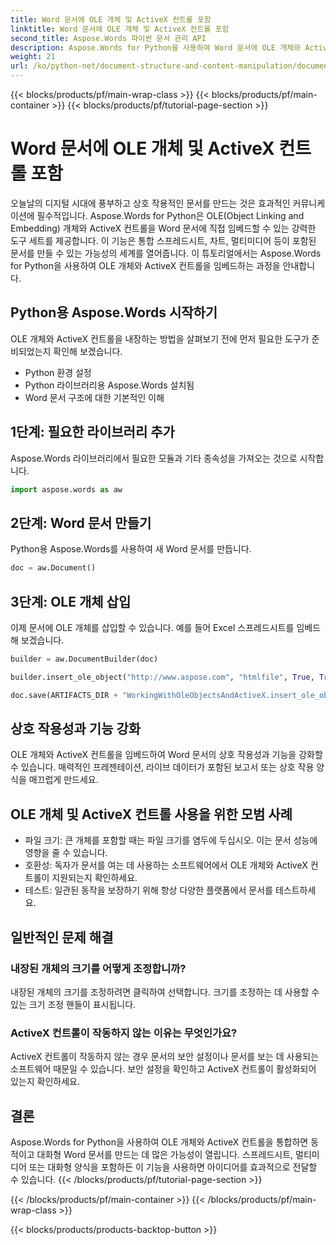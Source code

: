 ```yaml
---
title: Word 문서에 OLE 개체 및 ActiveX 컨트롤 포함
linktitle: Word 문서에 OLE 개체 및 ActiveX 컨트롤 포함
second_title: Aspose.Words 파이썬 문서 관리 API
description: Aspose.Words for Python을 사용하여 Word 문서에 OLE 개체와 ActiveX 컨트롤을 임베드하는 방법을 알아보세요. 대화형 및 동적 문서를 매끄럽게 만듭니다.
weight: 21
url: /ko/python-net/document-structure-and-content-manipulation/document-ole-objects-active-x/
---
```


{{< blocks/products/pf/main-wrap-class >}}
{{< blocks/products/pf/main-container >}}
{{< blocks/products/pf/tutorial-page-section >}}

# Word 문서에 OLE 개체 및 ActiveX 컨트롤 포함


오늘날의 디지털 시대에 풍부하고 상호 작용적인 문서를 만드는 것은 효과적인 커뮤니케이션에 필수적입니다. Aspose.Words for Python은 OLE(Object Linking and Embedding) 개체와 ActiveX 컨트롤을 Word 문서에 직접 임베드할 수 있는 강력한 도구 세트를 제공합니다. 이 기능은 통합 스프레드시트, 차트, 멀티미디어 등이 포함된 문서를 만들 수 있는 가능성의 세계를 열어줍니다. 이 튜토리얼에서는 Aspose.Words for Python을 사용하여 OLE 개체와 ActiveX 컨트롤을 임베드하는 과정을 안내합니다.


## Python용 Aspose.Words 시작하기

OLE 개체와 ActiveX 컨트롤을 내장하는 방법을 살펴보기 전에 먼저 필요한 도구가 준비되었는지 확인해 보겠습니다.

- Python 환경 설정
- Python 라이브러리용 Aspose.Words 설치됨
- Word 문서 구조에 대한 기본적인 이해

## 1단계: 필요한 라이브러리 추가

Aspose.Words 라이브러리에서 필요한 모듈과 기타 종속성을 가져오는 것으로 시작합니다.

```python
import aspose.words as aw
```

## 2단계: Word 문서 만들기

Python용 Aspose.Words를 사용하여 새 Word 문서를 만듭니다.

```python
doc = aw.Document()
```

## 3단계: OLE 개체 삽입

이제 문서에 OLE 개체를 삽입할 수 있습니다. 예를 들어 Excel 스프레드시트를 임베드해 보겠습니다.

```python
builder = aw.DocumentBuilder(doc)

builder.insert_ole_object("http://www.aspose.com", "htmlfile", True, True, None)

doc.save(ARTIFACTS_DIR + "WorkingWithOleObjectsAndActiveX.insert_ole_object.docx")
```

## 상호 작용성과 기능 강화

OLE 개체와 ActiveX 컨트롤을 임베드하여 Word 문서의 상호 작용성과 기능을 강화할 수 있습니다. 매력적인 프레젠테이션, 라이브 데이터가 포함된 보고서 또는 상호 작용 양식을 매끄럽게 만드세요.

## OLE 개체 및 ActiveX 컨트롤 사용을 위한 모범 사례

- 파일 크기: 큰 개체를 포함할 때는 파일 크기를 염두에 두십시오. 이는 문서 성능에 영향을 줄 수 있습니다.
- 호환성: 독자가 문서를 여는 데 사용하는 소프트웨어에서 OLE 개체와 ActiveX 컨트롤이 지원되는지 확인하세요.
- 테스트: 일관된 동작을 보장하기 위해 항상 다양한 플랫폼에서 문서를 테스트하세요.

## 일반적인 문제 해결

### 내장된 개체의 크기를 어떻게 조정합니까?

내장된 개체의 크기를 조정하려면 클릭하여 선택합니다. 크기를 조정하는 데 사용할 수 있는 크기 조정 핸들이 표시됩니다.

### ActiveX 컨트롤이 작동하지 않는 이유는 무엇인가요?

ActiveX 컨트롤이 작동하지 않는 경우 문서의 보안 설정이나 문서를 보는 데 사용되는 소프트웨어 때문일 수 있습니다. 보안 설정을 확인하고 ActiveX 컨트롤이 활성화되어 있는지 확인하세요.

## 결론

Aspose.Words for Python을 사용하여 OLE 개체와 ActiveX 컨트롤을 통합하면 동적이고 대화형 Word 문서를 만드는 데 많은 가능성이 열립니다. 스프레드시트, 멀티미디어 또는 대화형 양식을 포함하든 이 기능을 사용하면 아이디어를 효과적으로 전달할 수 있습니다.
{{< /blocks/products/pf/tutorial-page-section >}}

{{< /blocks/products/pf/main-container >}}
{{< /blocks/products/pf/main-wrap-class >}}

{{< blocks/products/products-backtop-button >}}
